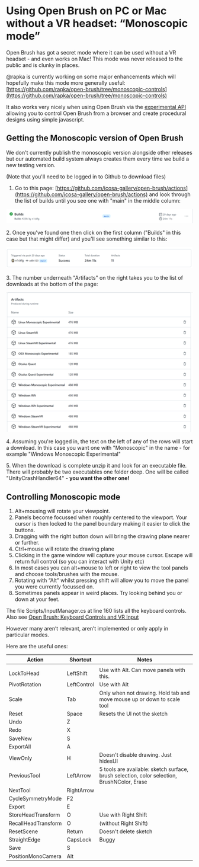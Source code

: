 # Using Open Brush on PC or Mac without a VR headset: “Monoscopic mode”

Open Brush has got a secret mode where it can be used without a VR headset - and even works on Mac! This mode was never released to the public and is clunky in places.

@rapka is currently working on some major enhancements which will hopefully make this mode more generally useful: [https://github.com/rapka/open-brush/tree/monoscopic-controls](https://github.com/rapka/open-brush/tree/monoscopic-controls)

It also works very nicely when using Open Brush via the [experimental API](open-brush-api/) allowing you to control Open Brush from a browser and create procedural designs using simple javascript.

## Getting the Monoscopic version of Open Brush

We don't currently publish the monoscopic version alongside other releases but our automated build system always creates them every time we build a new testing version.

(Note that you'll need to be logged in to Github to download files)

1. Go to this page: [https://github.com/icosa-gallery/open-brush/actions](https://github.com/icosa-gallery/open-brush/actions) and look through the list of builds until you see one with "main" in the middle column:

![](<../.gitbook/assets/image (7) (2).png>)

2\. Once you've found one then click on the first column ("Builds" in this case but that might differ) and you'll see something similar to this:

![](<../.gitbook/assets/image (1) (1) (1) (1) (1) (1).png>)

3\. The number underneath "Artifacts" on the right takes you to the list of downloads at the bottom of the page:

![](<../.gitbook/assets/image (2) (1) (1) (1).png>)

4\. Assuming you're logged in, the text on the left of any of the rows will start a download. In this case you want one with "Monoscopic" in the name - for example "Windows Monoscopic Experimental"

5\. When the download is complete unzip it and look for an executable file. There will probably be two executables one folder deep. One will be called "UnityCrashHandler64" - **you want the other one!**

## Controlling Monoscopic mode

1. Alt+mousing will rotate your viewpoint.
2. Panels become focussed when roughly centered to the viewport. Your cursor is then locked to the panel boundary making it easier to click the buttons.
3. Dragging with the right button down will bring the drawing plane nearer or further.
4. Ctrl+mouse will rotate the drawing plane
5. Clicking in the game window will capture your mouse cursor. Escape will return full control (so you can interact with Unity etc)
6. In most cases you can alt+mouse to left or right to view the tool panels and choose tools/brushes with the mouse.
7. Rotating with “Alt” whilst pressing shift will allow you to move the panel you were currently focussed on.
8. Sometimes panels appear in weird places. Try looking behind you or down at your feet.

The file Scripts/InputManager.cs at line 160 lists all the keyboard controls. Also see [Open Brush: Keyboard Controls and VR Input](https://docs.google.com/spreadsheets/d/1D7vIerfSz1vtyDS\_dPdvHiANluEr60VFrxhzE7ZbfAU)

However many aren’t relevant, aren’t implemented or only apply in particular modes.

Here are the useful ones:

| **Action**          | **Shortcut** | **Notes**                                                                                   |
| ------------------- | ------------ | ------------------------------------------------------------------------------------------- |
|                     |              |                                                                                             |
| LockToHead          | LeftShift    | Use with Alt. Can move panels with this.                                                    |
| PivotRotation       | LeftControl  | Use with Alt                                                                                |
| Scale               | Tab          | Only when not drawing. Hold tab and move mouse up or down to scale tool                     |
| Reset               | Space        | Resets the UI not the sketch                                                                |
| Undo                | Z            |                                                                                             |
| Redo                | X            |                                                                                             |
| SaveNew             | S            |                                                                                             |
| ExportAll           | A            |                                                                                             |
| ViewOnly            | H            | Doesn't disable drawing. Just hidesUI                                                       |
| PreviousTool        | LeftArrow    | 5 tools are available: sketch surface, brush selection, color selection, BrushNColor, Erase |
| NextTool            | RightArrow   |                                                                                             |
| CycleSymmetryMode   | F2           |                                                                                             |
| Export              | E            |                                                                                             |
| StoreHeadTransform  | O            | Use with Right Shift                                                                        |
| RecallHeadTransform | O            | (without Right Shift)                                                                       |
| ResetScene          | Return       | Doesn't delete sketch                                                                       |
| StraightEdge        | CapsLock     | Buggy                                                                                       |
| Save                | S            |                                                                                             |
| PositionMonoCamera  | Alt          |                                                                                             |

